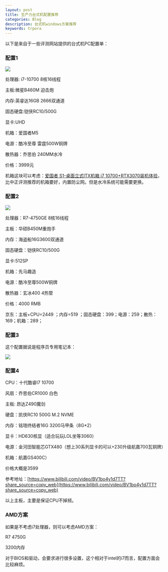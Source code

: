 ```yaml
---
layout: post
title: 生产力台式机配置推荐
categories: Blog
description: 台式机windows方案推荐
keywords: trpora
---
```

以下是来自于一些评测网站提供的台式机PC配置单：

### 配置1

<img src="https://cs-cn.top/images/posts/win_863.png"/>

处理器: i7-10700   8核16线程

主板:微星B460M 迫击炮

内存:英睿达16GB 2666双通道

固态硬盘:铠侠RC10/500G

显卡:UHD

机箱：爱国者M5

电源：酷冷至尊 雷霆500W铜牌

散热器：乔思伯 240MM水冷

价格：3999元

机箱这块可以考虑：[爱国者 S1-桌面立式ITX机箱 i7 10700+RTX3070装机体验](https://www.bilibili.com/video/BV14t4y1e76s/)，比中正评测推荐的机箱要好，内置防尘网。但是水冷系统可能需要更换。

### 配置2

<img src="https://cs-cn.top/images/posts/win2_4742.png"/>

处理器：R7-4750GE 8核16线程

主板：华硕B450M重炮手

内存：海盗船16G3600双通道

固态硬盘：铠侠RC10/500G

显卡:512SP

机箱：先马趣造

电源：酷冷至尊500W铜牌

散热器：玄冰400 4热管

价格：4000 RMB



京东：主板+CPU=2449  ；内存=519 ；固态硬盘：399；电源：259；散热：169；机箱：289；

### 配置3

这个配置据说是程序员专用笔记本：

<img src="https://cs-cn.top/images/posts/programmer_pc369.png"/>



### 配置4

CPU：十代酷睿I7 10700 

风扇：乔思伯CR1000 白色 

主板: 昂达Z490魔剑 

硬盘：凯侠RC10 500G M.2 NVME 

内存：铭瑄终结者16G 3200马甲条（8G*2） 

显卡：HD630核显（适合玩玩LOL坐等3060） 

电源：金河田智能芯GTX480（想上30系列显卡的可以+230升级航嘉700瓦铜牌） 

机箱：航嘉GS400C） 

价格大概是3599

参考地址：[https://www.bilibili.com/video/BV1bo4y1d7TT?share_source=copy_web](https://www.bilibili.com/video/BV1bo4y1d7TT?share_source=copy_web)

以上主板，主要是保证CPU不掉频。

### AMD方案

如果是不考虑i7处理器，则可以考虑AMD方案：

R7 4750G

3200内存

对于BIOS和驱动，会要求进行很多设置，这个相对于intel的i7而言，配置方面会比较麻烦。

